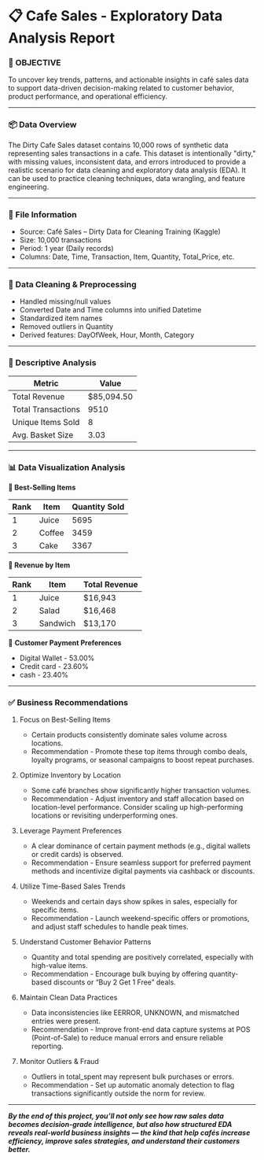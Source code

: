 # 📋 Cafe Sales - Exploratory Data Analysis Report

### 🎯 OBJECTIVE

To uncover key trends, patterns, and actionable insights in café sales data to support data-driven decision-making related to customer behavior, product performance, and operational efficiency.

---

### 📦 Data Overview

The Dirty Cafe Sales dataset contains 10,000 rows of synthetic data representing sales transactions in a cafe. This dataset is intentionally "dirty," with missing values, inconsistent data, and errors introduced to provide a realistic scenario for data cleaning and exploratory data analysis (EDA). It can be used to practice cleaning techniques, data wrangling, and feature engineering.

---

### 📂 File Information 

  * Source: Café Sales – Dirty Data for Cleaning Training (Kaggle)
  * Size: 10,000 transactions
  * Period: 1 year (Daily records)
  * Columns: Date, Time, Transaction, Item, Quantity, Total\_Price, etc.

---

### 🧹 Data Cleaning & Preprocessing

  * Handled missing/null values 
  * Converted Date and Time columns into unified Datetime
  * Standardized item names 
  * Removed outliers in Quantity 
  * Derived features: DayOfWeek, Hour, Month, Category 

---

### 🔢 Descriptive Analysis

| Metric             | Value              |
| ------------------ | ------------------ |
| Total Revenue      | $85,094.50         |
| Total Transactions | 9510               |
| Unique Items Sold  | 8                  |
| Avg. Basket Size   | 3.03               |

---

### 📊 Data Visualization Analysis

**🛒 Best-Selling Items**

| Rank | Item   | Quantity Sold |
| ---- | ------ | ------------- |
| 1    | Juice  | 5695          |
| 2    | Coffee | 3459          |
| 3    | Cake   | 3367          |

**💸 Revenue by Item**

| Rank | Item      | Total Revenue |
| ---- | --------- | ------------- |
| 1    | Juice     | $16,943       |
| 2    | Salad     | $16,468       |
| 3    | Sandwich  | $13,170       |

👥 **Customer Payment Preferences**

  * Digital Wallet - 53.00%
  * Credit card - 23.60%
  * cash - 23.40%

---

### ✅ Business Recommendations

1. Focus on Best-Selling Items

    - Certain products consistently dominate sales volume across locations.
    - Recommendation - Promote these top items through combo deals, loyalty programs, or seasonal campaigns to boost repeat purchases.

2. Optimize Inventory by Location
   
    - Some café branches show significantly higher transaction volumes.
    - Recommendation - Adjust inventory and staff allocation based on location-level performance. Consider scaling up high-performing locations or revisiting underperforming ones.
  
3. Leverage Payment Preferences

    - A clear dominance of certain payment methods (e.g., digital wallets or credit cards) is observed.
    - Recommendation - Ensure seamless support for preferred payment methods and incentivize digital payments via cashback or discounts.

4. Utilize Time-Based Sales Trends

    - Weekends and certain days show spikes in sales, especially for specific items.
    - Recommendation - Launch weekend-specific offers or promotions, and adjust staff schedules to handle peak times.

5. Understand Customer Behavior Patterns
   
    - Quantity and total spending are positively correlated, especially with high-value items.
    - Recommendation - Encourage bulk buying by offering quantity-based discounts or “Buy 2 Get 1 Free” deals.

6. Maintain Clean Data Practices

    - Data inconsistencies like EERROR, UNKNOWN, and mismatched entries were present.
    - Recommendation - Improve front-end data capture systems at POS (Point-of-Sale) to reduce manual errors and ensure reliable reporting.

7. Monitor Outliers \& Fraud

    - Outliers in total\_spent may represent bulk purchases or errors.
    - Recommendation - Set up automatic anomaly detection to flag transactions significantly outside the norm for review.
      
---

***By the end of this project, you’ll not only see how raw sales data becomes decision-grade intelligence, but also how structured EDA reveals real-world business insights — the kind that help cafés increase efficiency, improve sales strategies, and understand their customers better.***

